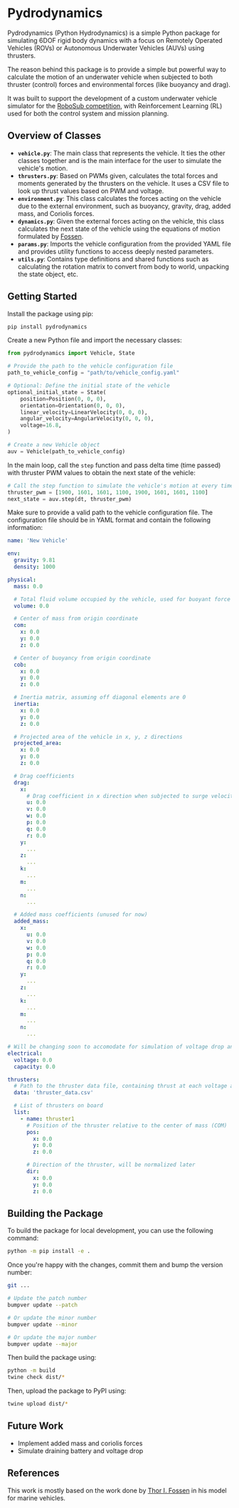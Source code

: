 # Pydrodynamics

Pydrodynamics (Python Hydrodynamics) is a simple Python package for simulating 6DOF rigid body dynamics with a focus on Remotely Operated Vehicles (ROVs) or Autonomous Underwater Vehicles (AUVs) using thrusters.

The reason behind this package is to provide a simple but powerful way to calculate the motion of an underwater vehicle when subjected to both thruster (control) forces and environmental forces (like buoyancy and drag). 

It was built to support the development of a custom underwater vehicle simulator for the [RoboSub competition](https://www.robosub.org/), with Reinforcement Learning (RL) used for both the control system and mission planning.

## Overview of Classes

- **`vehicle.py`**: The main class that represents the vehicle. It ties the other classes together and is the main interface for the user to simulate the vehicle's motion.
- **`thrusters.py`**: Based on PWMs given, calculates the total forces and moments generated by the thrusters on the vehicle. It uses a CSV file to look up thrust values based on PWM and voltage.
- **`environment.py`**: This class calculates the forces acting on the vehicle due to the external environment, such as buoyancy, gravity, drag, added mass, and Coriolis forces.
- **`dynamics.py`**: Given the external forces acting on the vehicle, this class calculates the next state of the vehicle using the equations of motion formulated by [Fossen](https://fossen.biz/).
- **`params.py`**: Imports the vehicle configuration from the provided YAML file and provides utility functions to access deeply nested parameters.
- **`utils.py`**: Contains type definitions and shared functions such as calculating the rotation matrix to convert from body to world, unpacking the state object, etc.

## Getting Started

Install the package using pip:

```bash
pip install pydrodynamics
```

Create a new Python file and import the necessary classes:

```python
from pydrodynamics import Vehicle, State

# Provide the path to the vehicle configuration file
path_to_vehicle_config = "path/to/vehicle_config.yaml"

# Optional: Define the initial state of the vehicle
optional_initial_state = State(
	position=Position(0, 0, 0),
    orientation=Orientation(0, 0, 0),
    linear_velocity=LinearVelocity(0, 0, 0),
    angular_velocity=AngularVelocity(0, 0, 0),
    voltage=16.8,
)

# Create a new Vehicle object
auv = Vehicle(path_to_vehicle_config)

```

In the main loop, call the `step` function and pass delta time (time passed) with thruster PWM values to obtain the next state of the vehicle:

``` python
# Call the step function to simulate the vehicle's motion at every time step
thruster_pwm = [1900, 1601, 1601, 1100, 1900, 1601, 1601, 1100]
next_state = auv.step(dt, thruster_pwm)
```

Make sure to provide a valid path to the vehicle configuration file. The configuration file should be in YAML format and contain the following information:

```yaml
name: 'New Vehicle'

env:
  gravity: 9.81
  density: 1000

physical:
  mass: 0.0

  # Total fluid volume occupied by the vehicle, used for buoyant force
  volume: 0.0

  # Center of mass from origin coordinate
  com:
    x: 0.0
    y: 0.0
    z: 0.0

  # Center of buoyancy from origin coordinate
  cob:
    x: 0.0
    y: 0.0
    z: 0.0

  # Inertia matrix, assuming off diagonal elements are 0
  inertia:
    x: 0.0
    y: 0.0
    z: 0.0

  # Projected area of the vehicle in x, y, z directions
  projected_area:
    x: 0.0
    y: 0.0
    z: 0.0

  # Drag coefficients
  drag:
    x:
      # Drag coefficient in x direction when subjected to surge velocity in x axis (u)
      u: 0.0
      v: 0.0
      w: 0.0
      p: 0.0
      q: 0.0
      r: 0.0
    y:
      ...
    z:
      ...
    k:
      ...
    m:
      ...
    n:
      ...

  # Added mass coefficients (unused for now)
  added_mass:
    x:
      u: 0.0
      v: 0.0
      w: 0.0
      p: 0.0
      q: 0.0
      r: 0.0
    y:
      ...
    z:
      ...
    k:
      ...
    m:
      ...
    n:
      ...

# Will be changing soon to accomodate for simulation of voltage drop and draining battery
electrical:
  voltage: 0.0
  capacity: 0.0

thrusters:
  # Path to the thruster data file, containing thrust at each voltage and PWM
  data: 'thruster_data.csv'

  # List of thrusters on board
  list:
    - name: thruster1
      # Position of the thruster relative to the center of mass (COM)
      pos:
        x: 0.0
        y: 0.0
        z: 0.0

      # Direction of the thruster, will be normalized later
      dir:
        x: 0.0
        y: 0.0
        z: 0.0
```

## Building the Package

To build the package for local development, you can use the following command:

```bash
python -m pip install -e .
```

Once you're happy with the changes, commit them and bump the version number:

```bash
git ...

# Update the patch number
bumpver update --patch

# Or update the minor number
bumpver update --minor

# Or update the major number
bumpver update --major
```

Then build the package using:

```bash
python -m build
twine check dist/*
```

Then, upload the package to PyPI using:

```bash
twine upload dist/*
```

## Future Work
- Implement added mass and coriolis forces
- Simulate draining battery and voltage drop

## References

This work is mostly based on the work done by [Thor I. Fossen](https://fossen.biz/) in his model for marine vehicles. 